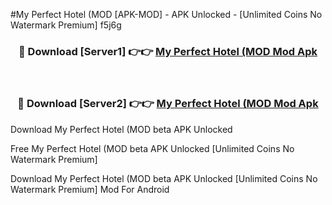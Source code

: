 #My Perfect Hotel (MOD [APK-MOD] - APK Unlocked - [Unlimited Coins No Watermark Premium] f5j6g



<div align="center">

<h3>🔴 Download [Server1] 👉👉 <a href="https://momento.my/?title=My_Perfect_Hotel_(MOD">My Perfect Hotel (MOD Mod Apk</a></h3><br>

<h3>🔴 Download [Server2] 👉👉 <a href="https://momento.my/?title=My_Perfect_Hotel_(MOD">My Perfect Hotel (MOD Mod Apk</a></h3>
</div>



Download My Perfect Hotel (MOD beta APK Unlocked

Free My Perfect Hotel (MOD beta APK Unlocked [Unlimited Coins No Watermark Premium]

Download My Perfect Hotel (MOD beta APK Unlocked [Unlimited Coins No Watermark Premium] Mod For Android
